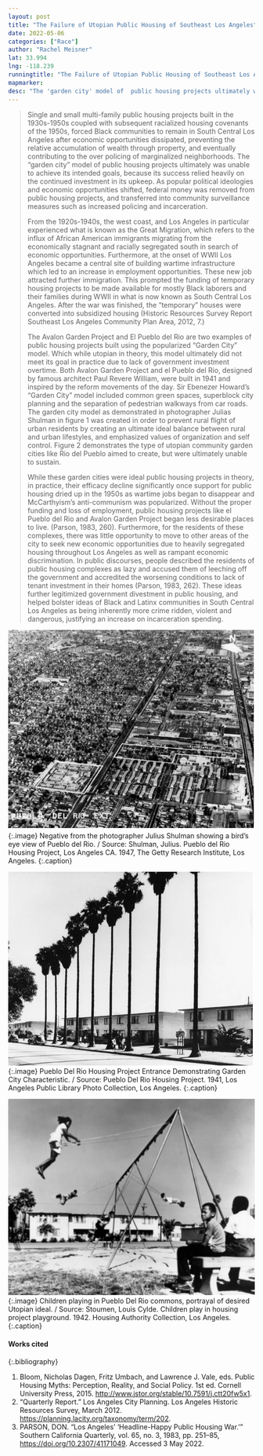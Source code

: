 ```yaml
---
layout: post
title: "The Failure of Utopian Public Housing of Southeast Los Angeles"
date: 2022-05-06
categories: ["Race"]
author: "Rachel Meisner"
lat: 33.994
lng: -118.239
runningtitle: "The Failure of Utopian Public Housing of Southeast Los Angeles"
mapmarker: 
desc: "The 'garden city' model of  public housing projects ultimately was unable to achieve its intended goals; as popular political ideologies and economic opportunities shifted, federal money was removed from public housing projects, and transferred into community surveillance measures such as increased policing and incarceration"
---
```


> Single and small multi-family public housing projects built in the 1930s-1950s coupled with subsequent racialized housing covenants of the 1950s, forced Black communities to remain in South Central Los Angeles after economic opportunities dissipated, preventing the relative accumulation of wealth through property, and eventually contributing  to the over policing of marginalized neighborhoods. The “garden city” model of  public housing projects ultimately was unable to achieve its intended goals, because its success relied heavily on the continued investment in its upkeep. As popular political ideologies and economic opportunities shifted, federal money was removed from public housing projects, and transferred into community surveillance measures such as increased policing and incarceration.
> 
> From the 1920s-1940s, the west coast, and Los Angeles in particular experienced what is known as the Great Migration, which refers to the influx of African American immigrants migrating from the economically stagnant and racially segregated south in search of economic opportunities. Furthermore, at the onset of WWII Los Angeles became a central site of building wartime infrastructure which led to an increase in employment opportunities. These new job attracted further immigration. This prompted the funding of temporary housing projects to be made available for mostly Black laborers and their families during WWII in what is now known as South Central Los Angeles. After the war was finished, the “temporary” houses were converted into subsidized housing (Historic Resources Survey Report Southeast Los Angeles Community Plan Area, 2012, 7.)
> 
> The Avalon Garden Project and El Pueblo del Rio are two examples of public housing projects built using the popularized “Garden City” model. Which while utopian in theory, this model ultimately did not meet its goal in practice due to lack of government investment overtime. Both Avalon Garden Project and el Pueblo del Rio, designed by famous architect  Paul Revere William, were built in 1941 and inspired by the reform movements of the day.  Sir Ebenezer Howard’s “Garden City” model included common green spaces, superblock city planning and the separation of pedestrian walkways from car roads. The garden city model as demonstrated in photographer Julias Shulman in figure 1 was created in order to prevent rural flight of urban residents by creating an ultimate ideal balance between rural and urban lifestyles, and emphasized values of organization and self control. Figure 2 demonstrates the type of utopian community garden cities like Rio del Pueblo aimed to create, but were ultimately unable to sustain. 
> 
> While these garden cities were ideal public housing projects in theory, in practice, their efficacy decline significantly once support for public housing dried up in the 1950s as wartime jobs began to disappear and McCarthyism’s anti-communism was popularized. Without the proper funding and loss of employment, public housing projects like el Pueblo del Rio and Avalon Garden Project began less desirable places to live. (Parson, 1983, 260). Furthermore, for the residents of these complexes, there was little opportunity to move to other areas of the city to seek new economic opportunities due to heavily segregated housing throughout Los Angeles as well as rampant economic discrimination. In public discourses, people described the residents of public housing complexes as lazy and accused them of leeching off the government and accredited the worsening conditions to lack of tenant investment in their homes (Parson, 1983, 262). These ideas further legitimized government divestment in public housing, and helped bolster ideas of Black and Latinx communities in South Central Los Angeles as being inherently more crime ridden, violent and dangerous, justifying an increase on incarceration spending. 

![Pueblo Del Rio Birds Eye View](images/pueblodelrio_phase1_image1.jpg)
{:.image}
Negative from the photographer Julius Shulman showing a bird’s eye view of Pueblo del Rio. / Source: Shulman, Julius. Pueblo del Rio Housing Project, Los Angeles CA. 1947, The Getty Research Institute, Los Angeles. 
{:.caption}

![Garden City Model Pueblo Del Rio](images/PueblodelRio_phase1_image2.jpg)
{:.image}
Pueblo Del Rio Housing Project Entrance Demonstrating Garden City Characteristic. / Source:  Pueblo Del Rio Housing Project. 1941, Los Angeles Public Library Photo Collection, Los Angeles.
{:.caption}

![Utopian Ideal Pueblo Del Rio](images/PueblodelRio_phase1_image3.png)
{:.image}
Children playing in Pueblo Del Rio commons, portrayal of desired Utopian ideal. /  Source:  Stoumen, Louis Cylde. Children play in housing project playground. 1942.  Housing Authority Collection, Los Angeles.
{:.caption}

#### Works cited

{:.bibliography}
1. Bloom, Nicholas Dagen, Fritz Umbach, and Lawrence J. Vale, eds. Public Housing Myths: Perception, Reality, and Social Policy. 1st ed. Cornell University Press, 2015. http://www.jstor.org/stable/10.7591/j.ctt20fw5x1.
2. “Quarterly Report.” Los Angeles City Planning. Los Angeles Historic Resources Survey, March 2012. https://planning.lacity.org/taxonomy/term/202. 
3. PARSON, DON. “Los Angeles’ ‘Headline-Happy Public Housing War.’” Southern California Quarterly, vol. 65, no. 3, 1983, pp. 251–85, https://doi.org/10.2307/41171049. Accessed 3 May 2022.
